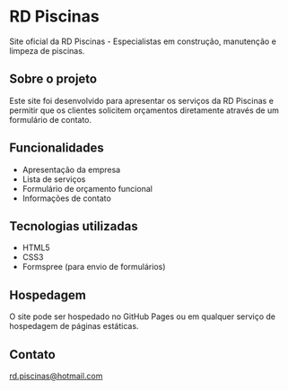 # RD Piscinas

Site oficial da RD Piscinas - Especialistas em construção, manutenção e limpeza de piscinas.

## Sobre o projeto
Este site foi desenvolvido para apresentar os serviços da RD Piscinas e permitir que os clientes solicitem orçamentos diretamente através de um formulário de contato.

## Funcionalidades
- Apresentação da empresa
- Lista de serviços
- Formulário de orçamento funcional
- Informações de contato

## Tecnologias utilizadas
- HTML5
- CSS3
- Formspree (para envio de formulários)

## Hospedagem
O site pode ser hospedado no GitHub Pages ou em qualquer serviço de hospedagem de páginas estáticas.

## Contato
rd.piscinas@hotmail.com
